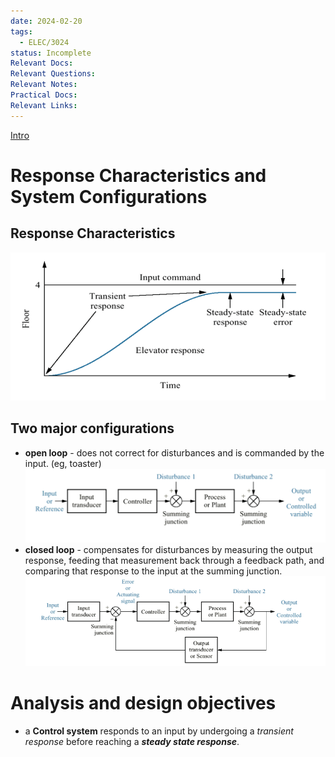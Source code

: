 ```yaml
---
date: 2024-02-20
tags:
  - ELEC/3024
status: Incomplete
Relevant Docs: 
Relevant Questions: 
Relevant Notes: 
Practical Docs: 
Relevant Links:
---
```

[Intro](Attachments/Intro%20to%20Control%20Systems%20v01_annotated.pdf)

# Response Characteristics and System Configurations

## Response Characteristics
![](Attachments/Pasted%20image%2020240421154951.png)

## Two major configurations
- **open loop** - does not correct for disturbances and is commanded by the input. (eg, toaster) 
![](Attachments/Pasted%20image%2020240421155257.png)
- **closed loop** - compensates for disturbances by measuring the output response, feeding that measurement back through a feedback path, and comparing that response to the input at the summing junction.
![](Attachments/Pasted%20image%2020240421155419.png)

# Analysis and design objectives
- a **Control system** responds to an input by undergoing a *transient response* before reaching a ***steady state response***. 
